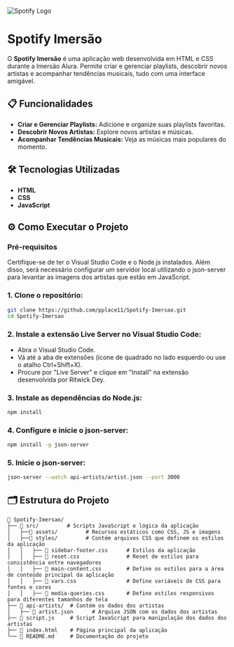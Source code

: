 ![Spotify Logo](https://upload.wikimedia.org/wikipedia/commons/1/19/Spotify_logo_without_text.svg)

# Spotify Imersão

O **Spotify Imersão** é uma aplicação web desenvolvida em HTML e CSS durante a Imersão Alura. Permite criar e gerenciar playlists, descobrir novos artistas e acompanhar tendências musicais, tudo com uma interface amigável.

## 📋 Funcionalidades

- **Criar e Gerenciar Playlists:** Adicione e organize suas playlists favoritas.
- **Descobrir Novos Artistas:** Explore novos artistas e músicas.
- **Acompanhar Tendências Musicais:** Veja as músicas mais populares do momento.

## 🛠️ Tecnologias Utilizadas

- **HTML** 
- **CSS**
- **JavaScript**

## ⚙️ Como Executar o Projeto

### Pré-requisitos

Certifique-se de ter o Visual Studio Code e o Node.js instalados. Além disso, será necessário configurar um servidor local utilizando o json-server para levantar as imagens dos artistas que estão em JavaScript.

### 1. **Clone o repositório:**

```bash
git clone https://github.com/pplace11/Spotify-Imersao.git
cd Spotify-Imersao
```

### 2. **Instale a extensão Live Server no Visual Studio Code:**

- Abra o Visual Studio Code.
- Vá até a aba de extensões (ícone de quadrado no lado esquerdo ou use o atalho Ctrl+Shift+X).
- Procure por "Live Server" e clique em "Install" na extensão desenvolvida por Ritwick Dey.

### 3. **Instale as dependências do Node.js:**
```bash
npm install
```

### 4. **Configure e inicie o json-server:**
```bash
npm install -g json-server
```

### 5. **Inicie o json-server:**
```bash
json-server --watch api-artists/artist.json --port 3000
```

## 🗂️ Estrutura do Projeto

```plaintext
📁 Spotify-Imersao/
├── 📂 src/         # Scripts JavaScript e lógica da aplicação
│   ├──📂 assets/         # Recursos estáticos como CSS, JS e imagens
│   ├──📂 styles/         # Contém arquivos CSS que definem os estilos da aplicação
│   │   ├── 📄 sidebar-footer.css      # Estilos da aplicação
│   │   ├── 📄 reset.css               # Reset de estilos para consistência entre navegadores
│   │   ├── 📄 main-content.css        # Define os estilos para a área de conteúdo principal da aplicação
│   │   ├── 📄 vars.css                # Define variáveis de CSS para fontes e cores
│   │   ├── 📄 media-queries.css       # Define estilos responsivos para diferentes tamanhos de tela
├── 📂 api-artists/  # Contém os dados dos artistas
│   ├── 📄 artist.json      # Arquivo JSON com os dados dos artistas
├── 📄 script.js     # Script JavaScript para manipulação dos dados dos artistas
├── 📄 index.html    # Página principal da aplicação
└── 📄 README.md     # Documentação do projeto
```
